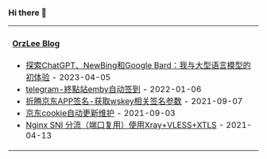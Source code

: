 ### Hi there 👋

<table width="800px">
<tr>
<td valign="top" width="50%">

#### <a href="https://orzlee.com/" target="_blank">OrzLee Blog</a>

<!-- blog starts -->
* <a href='https://www.orzlee.com/Just-write-something/2023/04/04/exploring-chatgpt-newbing-and-google-bard-my-first-experience-with-large-language-models.html' target='_blank'>探索ChatGPT、NewBing和Google Bard：我与大型语言模型的初体验</a> - 2023-04-05
* <a href='https://www.orzlee.com/Just-write-something/2022/01/05/telegram-automatic-checkin.html' target='_blank'>telegram-終點站emby自动签到</a> - 2022-01-06
* <a href='https://www.orzlee.com/toss/2021/09/06/toss-jingdong-app-signatureget-wskey-related-signature-parameters.html' target='_blank'>折腾京东APP签名-获取wskey相关签名参数</a> - 2021-09-07
* <a href='https://www.orzlee.com/toss/2021/09/02/jd-cookie-automatic-update-maintenance.html' target='_blank'>京东cookie自动更新维护</a> - 2021-09-03
* <a href='https://www.orzlee.com/proxy/2021/04/13/nginx-sni-offload-port-multiplexing-uses-xray-vless-xtls.html' target='_blank'>Nginx SNI 分流（端口复用）使用Xray+VLESS+XTLS</a> - 2021-04-13
<!-- blog ends -->

</td>
</tr>
</table>

